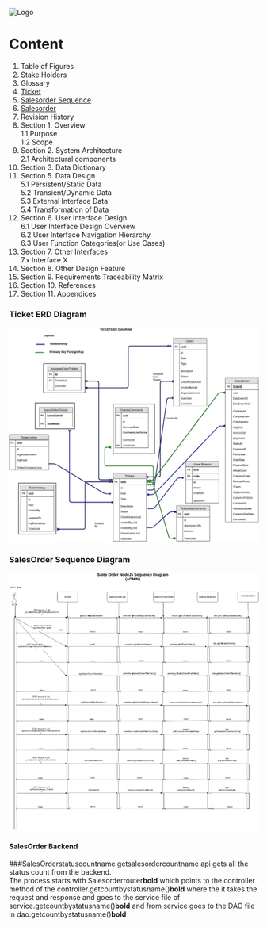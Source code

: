 ![Logo](https://github.com/GeppettoSoftware/StahlsTest/blob/master/docs/favicon.ico?raw=true"Logo")
# Content 
1. Table of Figures 
1. Stake Holders 
1. Glossary
1. [Ticket](#ticket-erd-diagram)
1. [Salesorder Sequence](#salesorder-sequence-diagram)
1. [Salesorder](#salesorder)
1. Revision History 
  1. Section 1. Overview<br/>
    1.1 Purpose<br/>
    1.2 Scope <br/>
  1. Section 
    2. System Architecture<br/>
    2.1 Architectural components<br/>
  1. Section 
    3. Data Dictionary<br/>
  1. Section 
    5. Data Design<br/>
    5.1 Persistent/Static Data<br/> 
    5.2 Transient/Dynamic Data<br/> 
    5.3 External Interface Data<br/> 
    5.4 Transformation of Data<br/>
 1. Section 
    6. User Interface Design<br/>
    6.1 User Interface Design Overview<br/>
    6.2 User Interface Navigation Hierarchy<br/>
    6.3 User Function Categories(or Use Cases)<br/>
 1. Section
    7. Other Interfaces<br/>
    7.x Interface X
 1. Section 
    8. Other Design Feature<br/>
 1. Section
    9. Requirements Traceability Matrix<br/>
 1. Section
    10. References<br/>
 1. Section
    11. Appendices<br/>


### Ticket ERD Diagram
![ERD](https://github.com/KishanRavindran/StahlsTest/blob/master/docs/Tickets%20ER%20Diagram.jpg?raw=true"ERD")
      

### SalesOrder Sequence Diagram
![Test](https://github.com/KishanRavindran/StahlsTest/blob/master/docs/salesOrderSequenceDiagram(ADMIN).jpg?raw=true"Test")

#### SalesOrder Backend 
  ###SalesOrderstatuscountname
 getsalesordercountname api gets all the status count from the backend.<br/>The process starts with Salesorderrouter**bold** which points to the controller method of the controller.getcountbystatusname()**bold** where the it takes the request and response and goes to the service file of service.getcountbystatusname()**bold** and from service goes to the DAO file in dao.getcountbystatusname()**bold**
  

